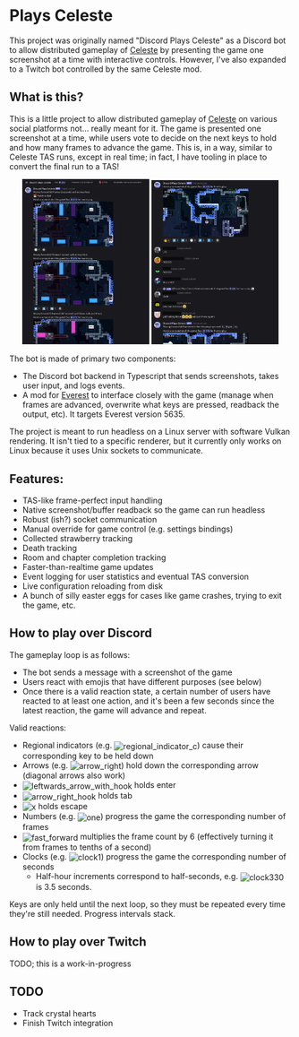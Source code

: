 # Plays Celeste

This project was originally named "Discord Plays Celeste" as a Discord bot to allow distributed gameplay of [Celeste](https://www.celestegame.com/) by presenting the game one screenshot at a time with interactive controls. However, I've also expanded to a Twitch bot controlled by the same Celeste mod.

## What is this?
This is a little project to allow distributed gameplay of [Celeste](https://www.celestegame.com/) on various social platforms not... really meant for it. The game is presented one screenshot at a time, while users vote to decide on the next keys to hold and how many frames to advance the game. This is, in a way, similar to Celeste TAS runs, except in real time; in fact, I have tooling in place to convert the final run to a TAS!

<p align="middle">
  <img src="images/discord.png" width="45%" />
  <img src="images/discord2.png" width="45%" />
</p>

The bot is made of primary two components:
- The Discord bot backend in Typescript that sends screenshots, takes user input, and logs events.
- A mod for [Everest](https://everestapi.github.io/) to interface closely with the game (manage when frames are advanced, overwrite what keys are pressed, readback the output, etc). It targets Everest version 5635.

The project is meant to run headless on a Linux server with software Vulkan rendering. It isn't tied to a specific renderer, but it currently only works on Linux because it uses Unix sockets to communicate.

## Features:
- TAS-like frame-perfect input handling
- Native screenshot/buffer readback so the game can run headless
- Robust (ish?) socket communication
- Manual override for game control (e.g. settings bindings)
- Collected strawberry tracking
- Death tracking
- Room and chapter completion tracking
- Faster-than-realtime game updates
- Event logging for user statistics and eventual TAS conversion
- Live configuration reloading from disk
- A bunch of silly easter eggs for cases like game crashes, trying to exit the game, etc.

## How to play over Discord
The gameplay loop is as follows:
- The bot sends a message with a screenshot of the game
- Users react with emojis that have different purposes (see below)
- Once there is a valid reaction state, a certain number of users have reacted to at least one action, and it's been a few seconds since the latest reaction, the game will advance and repeat.

Valid reactions:
- Regional indicators (e.g. <img alt="regional_indicator_c" title="regional_indicator_c" src="https://cdn.jsdelivr.net/gh/twitter/twemoji@14.0.2/assets/72x72/1f1fd.png" style="height: 2ch; vertical-align: middle">) cause their corresponding key to be held down
- Arrows (e.g. <img alt="arrow_right" title="arrow_right" src="https://cdn.jsdelivr.net/gh/twitter/twemoji@14.0.2/assets/72x72/27a1.png" style="height: 2ch; vertical-align: middle">) hold down the corresponding arrow (diagonal arrows also work)
- <img alt="leftwards_arrow_with_hook" title="leftwards_arrow_with_hook" src="https://cdn.jsdelivr.net/gh/twitter/twemoji@14.0.2/assets/72x72/21a9.png" style="height: 2ch; vertical-align: middle"> holds enter
- <img alt="arrow_right_hook" title="arrow_right_hook" src="https://cdn.jsdelivr.net/gh/twitter/twemoji@14.0.2/assets/72x72/21aa.png" style="height: 2ch; vertical-align: middle"> holds tab
- <img alt="x" title="x" src="https://cdn.jsdelivr.net/gh/twitter/twemoji@14.0.2/assets/72x72/274c.png" style="height: 2ch; vertical-align: middle"> holds escape
- Numbers (e.g. <img alt="one" title="one" src="https://cdn.jsdelivr.net/gh/twitter/twemoji@14.0.2/assets/72x72/31-20e3.png" style="height: 2ch; vertical-align: middle">) progress the game the corresponding number of frames
- <img alt="fast_forward" title="fast_forward" src="https://cdn.jsdelivr.net/gh/twitter/twemoji@14.0.2/assets/72x72/23e9.png" style="height: 2ch; vertical-align: middle"> multiplies the frame count by 6 (effectively turning it from frames to tenths of a second)
- Clocks (e.g. <img alt="clock1" title="clock1" src="https://cdn.jsdelivr.net/gh/twitter/twemoji@14.0.2/assets/72x72/1f550.png" style="height: 2ch; vertical-align: middle">) progress the game the corresponding number of seconds
  - Half-hour increments correspond to half-seconds, e.g. <img alt="clock330" title="clock330" src="https://cdn.jsdelivr.net/gh/twitter/twemoji@14.0.2/assets/72x72/1f55e.png" style="height: 2ch; vertical-align: middle"> is 3.5 seconds.

Keys are only held until the next loop, so they must be repeated every time they're still needed. Progress intervals stack.

## How to play over Twitch
TODO; this is a work-in-progress

## TODO
- Track crystal hearts
- Finish Twitch integration
